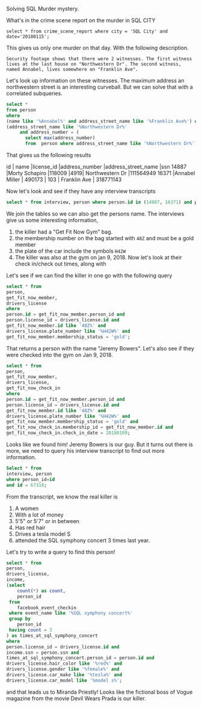 Solving SQL Murder mystery.

What's in the crime scene report on the murder in SQL CITY
```
select * from crime_scene_report where city = 'SQL City' and date='20180115';
```

This gives us only one murder on that day. With the following description.

```
Security footage shows that there were 2 witnesses. The first witness lives at the last house on "Northwestern Dr". The second witness, named Annabel, lives somewhere on "Franklin Ave".
```

Let's look up information on these witnesses. The maximum address an northwestern street is an interesting curveball. But we can solve that with a correlated subqueries.

```sql
select * 
from person 
where 
(name like '%Annabel%' and address_street_name like '%Franklin Ave%') or 
(address_street_name like '%Northwestern Dr%' 
     and address_number = (
	   select max(address_number) 
	   from  person where address_street_name like '%Northwestern Dr%'))
```

That gives us the following results


id	| name	|license_id	|address_number	|address_street_name	|ssn
14887	|Morty Schapiro	|118009	|4919|	Northwestern Dr	|111564949
16371	|Annabel Miller	| 490173	| 103	| Franklin Ave	| 318771143


Now let's look and see if they have any interview transcripts

```sql
select * from interview, person where person.id in (14887, 16371) and person_id=id;
```

We join the tables so we can also get the persons name. The interviews give us some interesting information, 

1. the killer had a "Get Fit Now Gym" bag.
2. the membership number on the bag started with `48Z` and must be a gold member
3. the plate of the car include the symbols `H42W`
4. The killer was also at the gym on jan 9, 2018.
Now let's look at their check in/check out times, along with 


Let's see if we can find the killer in one go with the following query

```SQL
select * from 
person,
get_fit_now_member,
drivers_license
where 
person.id = get_fit_now_member.person_id and 
person.license_id = drivers_license.id and
get_fit_now_member.id like '48Z%' and
drivers_license.plate_number like '%H42W%' and 
get_fit_now_member.membership_status = 'gold';
```

That returns a person with the name "Jeremy Bowers". Let's also see if they were checked into the gym on Jan 9, 2018.


```SQL
select * from 
person,
get_fit_now_member,
drivers_license,
get_fit_now_check_in
where 
person.id = get_fit_now_member.person_id and 
person.license_id = drivers_license.id and
get_fit_now_member.id like '48Z%' and
drivers_license.plate_number like '%H42W%' and 
get_fit_now_member.membership_status = 'gold' and
get_fit_now_check_in.membership_id = get_fit_now_member.id and
get_fit_now_check_in.check_in_date = 20180109;
```

Looks like we found him! Jeremy Bowers is our guy. But it turns out there is more, we need to query his interview transcript to find out more information.


```SQL
Select * from 
interview, person
where person_id=id
and id = 67318;
```

From the transcript, we know the real killer is

1. A women
2. With a lot of money
3. 5'5" or 5'7" or in between
4. Has red hair
5. Drives a tesla model S
6. attended the SQL symphony concert 3 times last year.

Let's try to write a query to find this person!

```SQL
select * from
person,
drivers_license,
income, 
(select 
	count(*) as count,
	person_id
 from
 	facebook_event_checkin
 where event_name like '%SQL symphony concert%'
 group by 
 	person_id
 having count = 3
) as times_at_sql_symphony_concert
where 
person.license_id = drivers_license.id and
income.ssn = person.ssn and 
times_at_sql_symphony_concert.person_id = person.id and
drivers_license.hair_color like '%red%' and 
drivers_license.gender like '%female%' and 
drivers_license.car_make like '%tesla%' and 
drivers_license.car_model like '%model s%';
```

and that leads us to Miranda Priestly! Looks like the fictional boss of Vogue magazine from the movie Devil Wears Prada is our killer. 
